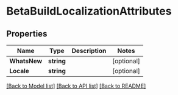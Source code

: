 # BetaBuildLocalizationAttributes

## Properties

Name | Type | Description | Notes
------------ | ------------- | ------------- | -------------
**WhatsNew** | **string** |  | [optional] 
**Locale** | **string** |  | [optional] 

[[Back to Model list]](../README.md#documentation-for-models) [[Back to API list]](../README.md#documentation-for-api-endpoints) [[Back to README]](../README.md)


